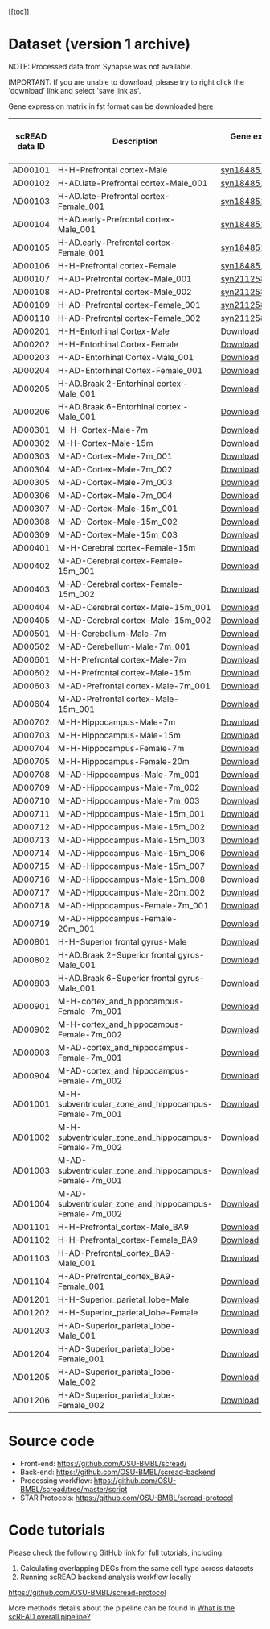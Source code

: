 [[toc]]

# Dataset (version 1 archive)

NOTE: Processed data from Synapse was not available.

IMPORTANT: If you are unable to download, please try to right click the 'download' link and select 'save link as'.

Gene expression matrix in fst format can be downloaded [here](https://cloud.osubmi.com/downloadFiles/scread/fst/)

| scREAD data ID | Description                                            | Gene expression matrix (.txt.gz)                                                                                          | Cell type label (.txt.gz)                                                                 | Processed Seurat object (.rds)                                            |
| -------------- | ------------------------------------------------------ | ------------------------------------------------------------------------------------------------------------------------- | ----------------------------------------------------------------------------------------- | ------------------------------------------------------------------------- |
| AD00101        | H-H-Prefrontal cortex-Male                             | [syn18485175](https://www.synapse.org/#!Synapse:syn18485175);[syn21125841](https://www.synapse.org/#!Synapse:syn21125841) | NA                                                                                        | NA                                                                        |
| AD00102        | H-AD.late-Prefrontal cortex-Male_001                   | [syn18485175](https://www.synapse.org/#!Synapse:syn18485175)                                                              | NA                                                                                        | NA                                                                        |
| AD00103        | H-AD.late-Prefrontal cortex-Female_001                 | [syn18485175](https://www.synapse.org/#!Synapse:syn18485175)                                                              | NA                                                                                        | NA                                                                        |
| AD00104        | H-AD.early-Prefrontal cortex-Male_001                  | [syn18485175](https://www.synapse.org/#!Synapse:syn18485175)                                                              | NA                                                                                        | NA                                                                        |
| AD00105        | H-AD.early-Prefrontal cortex-Female_001                | [syn18485175](https://www.synapse.org/#!Synapse:syn18485175)                                                              | NA                                                                                        | NA                                                                        |
| AD00106        | H-H-Prefrontal cortex-Female                           | [syn18485175](https://www.synapse.org/#!Synapse:syn18485175);[syn21125841](https://www.synapse.org/#!Synapse:syn21125841) | NA                                                                                        | NA                                                                        |
| AD00107        | H-AD-Prefrontal cortex-Male_001                        | [syn21125841](https://www.synapse.org/#!Synapse:syn21125841)                                                              | NA                                                                                        | NA                                                                        |
| AD00108        | H-AD-Prefrontal cortex-Male_002                        | [syn21125841](https://www.synapse.org/#!Synapse:syn21125841)                                                              | NA                                                                                        | NA                                                                        |
| AD00109        | H-AD-Prefrontal cortex-Female_001                      | [syn21125841](https://www.synapse.org/#!Synapse:syn21125841)                                                              | NA                                                                                        | NA                                                                        |
| AD00110        | H-AD-Prefrontal cortex-Female_002                      | [syn21125841](https://www.synapse.org/#!Synapse:syn21125841)                                                              | NA                                                                                        | NA                                                                        |
| AD00201        | H-H-Entorhinal Cortex-Male                             | [Download](https://cloud.osubmi.com/downloadFiles/scread/expression/AD00201_expr.txt.gz)                                  | [Download](https://cloud.osubmi.com/downloadFiles/scread/label/AD00201_cell_label.txt.gz) | [Download](https://cloud.osubmi.com/downloadFiles/scread/obj/AD00201.rds) |
| AD00202        | H-H-Entorhinal Cortex-Female                           | [Download](https://cloud.osubmi.com/downloadFiles/scread/expression/AD00202_expr.txt.gz)                                  | [Download](https://cloud.osubmi.com/downloadFiles/scread/label/AD00202_cell_label.txt.gz) | [Download](https://cloud.osubmi.com/downloadFiles/scread/obj/AD00202.rds) |
| AD00203        | H-AD-Entorhinal Cortex-Male_001                        | [Download](https://cloud.osubmi.com/downloadFiles/scread/expression/AD00203_expr.txt.gz)                                  | [Download](https://cloud.osubmi.com/downloadFiles/scread/label/AD00203_cell_label.txt.gz) | [Download](https://cloud.osubmi.com/downloadFiles/scread/obj/AD00203.rds) |
| AD00204        | H-AD-Entorhinal Cortex-Female_001                      | [Download](https://cloud.osubmi.com/downloadFiles/scread/expression/AD00204_expr.txt.gz)                                  | [Download](https://cloud.osubmi.com/downloadFiles/scread/label/AD00204_cell_label.txt.gz) | [Download](https://cloud.osubmi.com/downloadFiles/scread/obj/AD00204.rds) |
| AD00205        | H-AD.Braak 2-Entorhinal cortex -Male_001               | [Download](https://cloud.osubmi.com/downloadFiles/scread/expression/AD00205_expr.txt.gz)                                  | [Download](https://cloud.osubmi.com/downloadFiles/scread/label/AD00205_cell_label.txt.gz) | [Download](https://cloud.osubmi.com/downloadFiles/scread/obj/AD00205.rds) |
| AD00206        | H-AD.Braak 6-Entorhinal cortex -Male_001               | [Download](https://cloud.osubmi.com/downloadFiles/scread/expression/AD00206_expr.txt.gz)                                  | [Download](https://cloud.osubmi.com/downloadFiles/scread/label/AD00206_cell_label.txt.gz) | [Download](https://cloud.osubmi.com/downloadFiles/scread/obj/AD00206.rds) |
| AD00301        | M-H-Cortex-Male-7m                                     | [Download](https://cloud.osubmi.com/downloadFiles/scread/expression/AD00301_expr.txt.gz)                                  | [Download](https://cloud.osubmi.com/downloadFiles/scread/label/AD00301_cell_label.txt.gz) | [Download](https://cloud.osubmi.com/downloadFiles/scread/obj/AD00301.rds) |
| AD00302        | M-H-Cortex-Male-15m                                    | [Download](https://cloud.osubmi.com/downloadFiles/scread/expression/AD00302_expr.txt.gz)                                  | [Download](https://cloud.osubmi.com/downloadFiles/scread/label/AD00302_cell_label.txt.gz) | [Download](https://cloud.osubmi.com/downloadFiles/scread/obj/AD00302.rds) |
| AD00303        | M-AD-Cortex-Male-7m_001                                | [Download](https://cloud.osubmi.com/downloadFiles/scread/expression/AD00303_expr.txt.gz)                                  | [Download](https://cloud.osubmi.com/downloadFiles/scread/label/AD00303_cell_label.txt.gz) | [Download](https://cloud.osubmi.com/downloadFiles/scread/obj/AD00303.rds) |
| AD00304        | M-AD-Cortex-Male-7m_002                                | [Download](https://cloud.osubmi.com/downloadFiles/scread/expression/AD00304_expr.txt.gz)                                  | [Download](https://cloud.osubmi.com/downloadFiles/scread/label/AD00304_cell_label.txt.gz) | [Download](https://cloud.osubmi.com/downloadFiles/scread/obj/AD00304.rds) |
| AD00305        | M-AD-Cortex-Male-7m_003                                | [Download](https://cloud.osubmi.com/downloadFiles/scread/expression/AD00305_expr.txt.gz)                                  | [Download](https://cloud.osubmi.com/downloadFiles/scread/label/AD00305_cell_label.txt.gz) | [Download](https://cloud.osubmi.com/downloadFiles/scread/obj/AD00305.rds) |
| AD00306        | M-AD-Cortex-Male-7m_004                                | [Download](https://cloud.osubmi.com/downloadFiles/scread/expression/AD00306_expr.txt.gz)                                  | [Download](https://cloud.osubmi.com/downloadFiles/scread/label/AD00306_cell_label.txt.gz) | [Download](https://cloud.osubmi.com/downloadFiles/scread/obj/AD00306.rds) |
| AD00307        | M-AD-Cortex-Male-15m_001                               | [Download](https://cloud.osubmi.com/downloadFiles/scread/expression/AD00307_expr.txt.gz)                                  | [Download](https://cloud.osubmi.com/downloadFiles/scread/label/AD00307_cell_label.txt.gz) | [Download](https://cloud.osubmi.com/downloadFiles/scread/obj/AD00307.rds) |
| AD00308        | M-AD-Cortex-Male-15m_002                               | [Download](https://cloud.osubmi.com/downloadFiles/scread/expression/AD00308_expr.txt.gz)                                  | [Download](https://cloud.osubmi.com/downloadFiles/scread/label/AD00308_cell_label.txt.gz) | [Download](https://cloud.osubmi.com/downloadFiles/scread/obj/AD00308.rds) |
| AD00309        | M-AD-Cortex-Male-15m_003                               | [Download](https://cloud.osubmi.com/downloadFiles/scread/expression/AD00309_expr.txt.gz)                                  | [Download](https://cloud.osubmi.com/downloadFiles/scread/label/AD00309_cell_label.txt.gz) | [Download](https://cloud.osubmi.com/downloadFiles/scread/obj/AD00309.rds) |
| AD00401        | M-H-Cerebral cortex-Female-15m                         | [Download](https://cloud.osubmi.com/downloadFiles/scread/expression/AD00401_expr.txt.gz)                                  | [Download](https://cloud.osubmi.com/downloadFiles/scread/label/AD00401_cell_label.txt.gz) | [Download](https://cloud.osubmi.com/downloadFiles/scread/obj/AD00401.rds) |
| AD00402        | M-AD-Cerebral cortex-Female-15m_001                    | [Download](https://cloud.osubmi.com/downloadFiles/scread/expression/AD00402_expr.txt.gz)                                  | [Download](https://cloud.osubmi.com/downloadFiles/scread/label/AD00402_cell_label.txt.gz) | [Download](https://cloud.osubmi.com/downloadFiles/scread/obj/AD00402.rds) |
| AD00403        | M-AD-Cerebral cortex-Female-15m_002                    | [Download](https://cloud.osubmi.com/downloadFiles/scread/expression/AD00403_expr.txt.gz)                                  | [Download](https://cloud.osubmi.com/downloadFiles/scread/label/AD00403_cell_label.txt.gz) | [Download](https://cloud.osubmi.com/downloadFiles/scread/obj/AD00403.rds) |
| AD00404        | M-AD-Cerebral cortex-Male-15m_001                      | [Download](https://cloud.osubmi.com/downloadFiles/scread/expression/AD00404_expr.txt.gz)                                  | [Download](https://cloud.osubmi.com/downloadFiles/scread/label/AD00404_cell_label.txt.gz) | [Download](https://cloud.osubmi.com/downloadFiles/scread/obj/AD00404.rds) |
| AD00405        | M-AD-Cerebral cortex-Male-15m_002                      | [Download](https://cloud.osubmi.com/downloadFiles/scread/expression/AD00405_expr.txt.gz)                                  | [Download](https://cloud.osubmi.com/downloadFiles/scread/label/AD00405_cell_label.txt.gz) | [Download](https://cloud.osubmi.com/downloadFiles/scread/obj/AD00405.rds) |
| AD00501        | M-H-Cerebellum-Male-7m                                 | [Download](https://cloud.osubmi.com/downloadFiles/scread/expression/AD00501_expr.txt.gz)                                  | [Download](https://cloud.osubmi.com/downloadFiles/scread/label/AD00501_cell_label.txt.gz) | [Download](https://cloud.osubmi.com/downloadFiles/scread/obj/AD00501.rds) |
| AD00502        | M-AD-Cerebellum-Male-7m_001                            | [Download](https://cloud.osubmi.com/downloadFiles/scread/expression/AD00502_expr.txt.gz)                                  | [Download](https://cloud.osubmi.com/downloadFiles/scread/label/AD00502_cell_label.txt.gz) | [Download](https://cloud.osubmi.com/downloadFiles/scread/obj/AD00502.rds) |
| AD00601        | M-H-Prefrontal cortex-Male-7m                          | [Download](https://cloud.osubmi.com/downloadFiles/scread/expression/AD00601_expr.txt.gz)                                  | [Download](https://cloud.osubmi.com/downloadFiles/scread/label/AD00601_cell_label.txt.gz) | [Download](https://cloud.osubmi.com/downloadFiles/scread/obj/AD00601.rds) |
| AD00602        | M-H-Prefrontal cortex-Male-15m                         | [Download](https://cloud.osubmi.com/downloadFiles/scread/expression/AD00602_expr.txt.gz)                                  | [Download](https://cloud.osubmi.com/downloadFiles/scread/label/AD00602_cell_label.txt.gz) | [Download](https://cloud.osubmi.com/downloadFiles/scread/obj/AD00602.rds) |
| AD00603        | M-AD-Prefrontal cortex-Male-7m_001                     | [Download](https://cloud.osubmi.com/downloadFiles/scread/expression/AD00603_expr.txt.gz)                                  | [Download](https://cloud.osubmi.com/downloadFiles/scread/label/AD00603_cell_label.txt.gz) | [Download](https://cloud.osubmi.com/downloadFiles/scread/obj/AD00603.rds) |
| AD00604        | M-AD-Prefrontal cortex-Male-15m_001                    | [Download](https://cloud.osubmi.com/downloadFiles/scread/expression/AD00604_expr.txt.gz)                                  | [Download](https://cloud.osubmi.com/downloadFiles/scread/label/AD00604_cell_label.txt.gz) | [Download](https://cloud.osubmi.com/downloadFiles/scread/obj/AD00604.rds) |
| AD00702        | M-H-Hippocampus-Male-7m                                | [Download](https://cloud.osubmi.com/downloadFiles/scread/expression/AD00702_expr.txt.gz)                                  | [Download](https://cloud.osubmi.com/downloadFiles/scread/label/AD00702_cell_label.txt.gz) | [Download](https://cloud.osubmi.com/downloadFiles/scread/obj/AD00702.rds) |
| AD00703        | M-H-Hippocampus-Male-15m                               | [Download](https://cloud.osubmi.com/downloadFiles/scread/expression/AD00703_expr.txt.gz)                                  | [Download](https://cloud.osubmi.com/downloadFiles/scread/label/AD00703_cell_label.txt.gz) | [Download](https://cloud.osubmi.com/downloadFiles/scread/obj/AD00703.rds) |
| AD00704        | M-H-Hippocampus-Female-7m                              | [Download](https://cloud.osubmi.com/downloadFiles/scread/expression/AD00704_expr.txt.gz)                                  | [Download](https://cloud.osubmi.com/downloadFiles/scread/label/AD00704_cell_label.txt.gz) | [Download](https://cloud.osubmi.com/downloadFiles/scread/obj/AD00704.rds) |
| AD00705        | M-H-Hippocampus-Female-20m                             | [Download](https://cloud.osubmi.com/downloadFiles/scread/expression/AD00705_expr.txt.gz)                                  | [Download](https://cloud.osubmi.com/downloadFiles/scread/label/AD00705_cell_label.txt.gz) | [Download](https://cloud.osubmi.com/downloadFiles/scread/obj/AD00705.rds) |
| AD00708        | M-AD-Hippocampus-Male-7m_001                           | [Download](https://cloud.osubmi.com/downloadFiles/scread/expression/AD00708_expr.txt.gz)                                  | [Download](https://cloud.osubmi.com/downloadFiles/scread/label/AD00708_cell_label.txt.gz) | [Download](https://cloud.osubmi.com/downloadFiles/scread/obj/AD00708.rds) |
| AD00709        | M-AD-Hippocampus-Male-7m_002                           | [Download](https://cloud.osubmi.com/downloadFiles/scread/expression/AD00709_expr.txt.gz)                                  | [Download](https://cloud.osubmi.com/downloadFiles/scread/label/AD00709_cell_label.txt.gz) | [Download](https://cloud.osubmi.com/downloadFiles/scread/obj/AD00709.rds) |
| AD00710        | M-AD-Hippocampus-Male-7m_003                           | [Download](https://cloud.osubmi.com/downloadFiles/scread/expression/AD00710_expr.txt.gz)                                  | [Download](https://cloud.osubmi.com/downloadFiles/scread/label/AD00710_cell_label.txt.gz) | [Download](https://cloud.osubmi.com/downloadFiles/scread/obj/AD00710.rds) |
| AD00711        | M-AD-Hippocampus-Male-15m_001                          | [Download](https://cloud.osubmi.com/downloadFiles/scread/expression/AD00711_expr.txt.gz)                                  | [Download](https://cloud.osubmi.com/downloadFiles/scread/label/AD00711_cell_label.txt.gz) | [Download](https://cloud.osubmi.com/downloadFiles/scread/obj/AD00711.rds) |
| AD00712        | M-AD-Hippocampus-Male-15m_002                          | [Download](https://cloud.osubmi.com/downloadFiles/scread/expression/AD00712_expr.txt.gz)                                  | [Download](https://cloud.osubmi.com/downloadFiles/scread/label/AD00712_cell_label.txt.gz) | [Download](https://cloud.osubmi.com/downloadFiles/scread/obj/AD00712.rds) |
| AD00713        | M-AD-Hippocampus-Male-15m_003                          | [Download](https://cloud.osubmi.com/downloadFiles/scread/expression/AD00713_expr.txt.gz)                                  | [Download](https://cloud.osubmi.com/downloadFiles/scread/label/AD00713_cell_label.txt.gz) | [Download](https://cloud.osubmi.com/downloadFiles/scread/obj/AD00713.rds) |
| AD00714        | M-AD-Hippocampus-Male-15m_006                          | [Download](https://cloud.osubmi.com/downloadFiles/scread/expression/AD00714_expr.txt.gz)                                  | [Download](https://cloud.osubmi.com/downloadFiles/scread/label/AD00714_cell_label.txt.gz) | [Download](https://cloud.osubmi.com/downloadFiles/scread/obj/AD00714.rds) |
| AD00715        | M-AD-Hippocampus-Male-15m_007                          | [Download](https://cloud.osubmi.com/downloadFiles/scread/expression/AD00715_expr.txt.gz)                                  | [Download](https://cloud.osubmi.com/downloadFiles/scread/label/AD00715_cell_label.txt.gz) | [Download](https://cloud.osubmi.com/downloadFiles/scread/obj/AD00715.rds) |
| AD00716        | M-AD-Hippocampus-Male-15m_008                          | [Download](https://cloud.osubmi.com/downloadFiles/scread/expression/AD00716_expr.txt.gz)                                  | [Download](https://cloud.osubmi.com/downloadFiles/scread/label/AD00716_cell_label.txt.gz) | [Download](https://cloud.osubmi.com/downloadFiles/scread/obj/AD00716.rds) |
| AD00717        | M-AD-Hippocampus-Male-20m_002                          | [Download](https://cloud.osubmi.com/downloadFiles/scread/expression/AD00717_expr.txt.gz)                                  | [Download](https://cloud.osubmi.com/downloadFiles/scread/label/AD00717_cell_label.txt.gz) | [Download](https://cloud.osubmi.com/downloadFiles/scread/obj/AD00717.rds) |
| AD00718        | M-AD-Hippocampus-Female-7m_001                         | [Download](https://cloud.osubmi.com/downloadFiles/scread/expression/AD00718_expr.txt.gz)                                  | [Download](https://cloud.osubmi.com/downloadFiles/scread/label/AD00718_cell_label.txt.gz) | [Download](https://cloud.osubmi.com/downloadFiles/scread/obj/AD00718.rds) |
| AD00719        | M-AD-Hippocampus-Female-20m_001                        | [Download](https://cloud.osubmi.com/downloadFiles/scread/expression/AD00719_expr.txt.gz)                                  | [Download](https://cloud.osubmi.com/downloadFiles/scread/label/AD00719_cell_label.txt.gz) | [Download](https://cloud.osubmi.com/downloadFiles/scread/obj/AD00719.rds) |
| AD00801        | H-H-Superior frontal gyrus-Male                        | [Download](https://cloud.osubmi.com/downloadFiles/scread/expression/AD00801_expr.txt.gz)                                  | [Download](https://cloud.osubmi.com/downloadFiles/scread/label/AD00801_cell_label.txt.gz) | [Download](https://cloud.osubmi.com/downloadFiles/scread/obj/AD00801.rds) |
| AD00802        | H-AD.Braak 2-Superior frontal gyrus-Male_001           | [Download](https://cloud.osubmi.com/downloadFiles/scread/expression/AD00802_expr.txt.gz)                                  | [Download](https://cloud.osubmi.com/downloadFiles/scread/label/AD00802_cell_label.txt.gz) | [Download](https://cloud.osubmi.com/downloadFiles/scread/obj/AD00802.rds) |
| AD00803        | H-AD.Braak 6-Superior frontal gyrus-Male_001           | [Download](https://cloud.osubmi.com/downloadFiles/scread/expression/AD00803_expr.txt.gz)                                  | [Download](https://cloud.osubmi.com/downloadFiles/scread/label/AD00803_cell_label.txt.gz) | [Download](https://cloud.osubmi.com/downloadFiles/scread/obj/AD00803.rds) |
| AD00901        | M-H-cortex_and_hippocampus-Female-7m_001               | [Download](https://cloud.osubmi.com/downloadFiles/scread/expression/AD00901_expr.txt.gz)                                  | [Download](https://cloud.osubmi.com/downloadFiles/scread/label/AD00901_cell_label.txt.gz) | [Download](https://cloud.osubmi.com/downloadFiles/scread/obj/AD00901.rds) |
| AD00902        | M-H-cortex_and_hippocampus-Female-7m_002               | [Download](https://cloud.osubmi.com/downloadFiles/scread/expression/AD00902_expr.txt.gz)                                  | [Download](https://cloud.osubmi.com/downloadFiles/scread/label/AD00902_cell_label.txt.gz) | [Download](https://cloud.osubmi.com/downloadFiles/scread/obj/AD00902.rds) |
| AD00903        | M-AD-cortex_and_hippocampus-Female-7m_001              | [Download](https://cloud.osubmi.com/downloadFiles/scread/expression/AD00903_expr.txt.gz)                                  | [Download](https://cloud.osubmi.com/downloadFiles/scread/label/AD00903_cell_label.txt.gz) | [Download](https://cloud.osubmi.com/downloadFiles/scread/obj/AD00903.rds) |
| AD00904        | M-AD-cortex_and_hippocampus-Female-7m_002              | [Download](https://cloud.osubmi.com/downloadFiles/scread/expression/AD00904_expr.txt.gz)                                  | [Download](https://cloud.osubmi.com/downloadFiles/scread/label/AD00904_cell_label.txt.gz) | [Download](https://cloud.osubmi.com/downloadFiles/scread/obj/AD00904.rds) |
| AD01001        | M-H-subventricular_zone_and_hippocampus-Female-7m_001  | [Download](https://cloud.osubmi.com/downloadFiles/scread/expression/AD01001_expr.txt.gz)                                  | [Download](https://cloud.osubmi.com/downloadFiles/scread/label/AD01001_cell_label.txt.gz) | [Download](https://cloud.osubmi.com/downloadFiles/scread/obj/AD01001.rds) |
| AD01002        | M-H-subventricular_zone_and_hippocampus-Female-7m_002  | [Download](https://cloud.osubmi.com/downloadFiles/scread/expression/AD01002_expr.txt.gz)                                  | [Download](https://cloud.osubmi.com/downloadFiles/scread/label/AD01002_cell_label.txt.gz) | [Download](https://cloud.osubmi.com/downloadFiles/scread/obj/AD01002.rds) |
| AD01003        | M-AD-subventricular_zone_and_hippocampus-Female-7m_001 | [Download](https://cloud.osubmi.com/downloadFiles/scread/expression/AD01003_expr.txt.gz)                                  | [Download](https://cloud.osubmi.com/downloadFiles/scread/label/AD01003_cell_label.txt.gz) | [Download](https://cloud.osubmi.com/downloadFiles/scread/obj/AD01003.rds) |
| AD01004        | M-AD-subventricular_zone_and_hippocampus-Female-7m_002 | [Download](https://cloud.osubmi.com/downloadFiles/scread/expression/AD01004_expr.txt.gz)                                  | [Download](https://cloud.osubmi.com/downloadFiles/scread/label/AD01004_cell_label.txt.gz) | [Download](https://cloud.osubmi.com/downloadFiles/scread/obj/AD01004.rds) |
| AD01101        | H-H-Prefrontal_cortex-Male_BA9                         | [Download](https://cloud.osubmi.com/downloadFiles/scread/expression/AD01101_expr.txt.gz)                                  | [Download](https://cloud.osubmi.com/downloadFiles/scread/label/AD01101_cell_label.txt.gz) | [Download](https://cloud.osubmi.com/downloadFiles/scread/obj/AD01101.rds) |
| AD01102        | H-H-Prefrontal_cortex-Female_BA9                       | [Download](https://cloud.osubmi.com/downloadFiles/scread/expression/AD01102_expr.txt.gz)                                  | [Download](https://cloud.osubmi.com/downloadFiles/scread/label/AD01102_cell_label.txt.gz) | [Download](https://cloud.osubmi.com/downloadFiles/scread/obj/AD01102.rds) |
| AD01103        | H-AD-Prefrontal_cortex_BA9-Male_001                    | [Download](https://cloud.osubmi.com/downloadFiles/scread/expression/AD01103_expr.txt.gz)                                  | [Download](https://cloud.osubmi.com/downloadFiles/scread/label/AD01103_cell_label.txt.gz) | [Download](https://cloud.osubmi.com/downloadFiles/scread/obj/AD01103.rds) |
| AD01104        | H-AD-Prefrontal_cortex_BA9-Female_001                  | [Download](https://cloud.osubmi.com/downloadFiles/scread/expression/AD01104_expr.txt.gz)                                  | [Download](https://cloud.osubmi.com/downloadFiles/scread/label/AD01104_cell_label.txt.gz) | [Download](https://cloud.osubmi.com/downloadFiles/scread/obj/AD01104.rds) |
| AD01201        | H-H-Superior_parietal_lobe-Male                        | [Download](https://cloud.osubmi.com/downloadFiles/scread/expression/AD01201_expr.txt.gz)                                  | [Download](https://cloud.osubmi.com/downloadFiles/scread/label/AD01201_cell_label.txt.gz) | [Download](https://cloud.osubmi.com/downloadFiles/scread/obj/AD01201.rds) |
| AD01202        | H-H-Superior_parietal_lobe-Female                      | [Download](https://cloud.osubmi.com/downloadFiles/scread/expression/AD01202_expr.txt.gz)                                  | [Download](https://cloud.osubmi.com/downloadFiles/scread/label/AD01202_cell_label.txt.gz) | [Download](https://cloud.osubmi.com/downloadFiles/scread/obj/AD01202.rds) |
| AD01203        | H-AD-Superior_parietal_lobe-Male_001                   | [Download](https://cloud.osubmi.com/downloadFiles/scread/expression/AD01203_expr.txt.gz)                                  | [Download](https://cloud.osubmi.com/downloadFiles/scread/label/AD01203_cell_label.txt.gz) | [Download](https://cloud.osubmi.com/downloadFiles/scread/obj/AD01203.rds) |
| AD01204        | H-AD-Superior_parietal_lobe-Female_001                 | [Download](https://cloud.osubmi.com/downloadFiles/scread/expression/AD01204_expr.txt.gz)                                  | [Download](https://cloud.osubmi.com/downloadFiles/scread/label/AD01204_cell_label.txt.gz) | [Download](https://cloud.osubmi.com/downloadFiles/scread/obj/AD01204.rds) |
| AD01205        | H-AD-Superior_parietal_lobe-Male_002                   | [Download](https://cloud.osubmi.com/downloadFiles/scread/expression/AD01205_expr.txt.gz)                                  | [Download](https://cloud.osubmi.com/downloadFiles/scread/label/AD01205_cell_label.txt.gz) | [Download](https://cloud.osubmi.com/downloadFiles/scread/obj/AD01205.rds) |
| AD01206        | H-AD-Superior_parietal_lobe-Female_002                 | [Download](https://cloud.osubmi.com/downloadFiles/scread/expression/AD01206_expr.txt.gz)                                  | [Download](https://cloud.osubmi.com/downloadFiles/scread/label/AD01206_cell_label.txt.gz) | [Download](https://cloud.osubmi.com/downloadFiles/scread/obj/AD01206.rds) |

# Source code

- Front-end: https://github.com/OSU-BMBL/scread/
- Back-end: https://github.com/OSU-BMBL/scread-backend
- Processing workflow: https://github.com/OSU-BMBL/scread/tree/master/script
- STAR Protocols: https://github.com/OSU-BMBL/scread-protocol

# Code tutorials

Please check the following GitHub link for full tutorials, including:

1. Calculating overlapping DEGs from the same cell type across datasets
2. Running scREAD backend analysis workflow locally

https://github.com/OSU-BMBL/scread-protocol

More methods details about the pipeline can be found in [What is the scREAD overall pipeline?](https://bmbls.bmi.osumc.edu/scread/help/faq#what-is-the-scread-overall-pipeline%3F)
